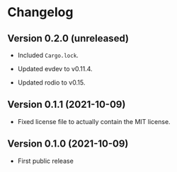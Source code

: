# Changelog


## Version 0.2.0 (unreleased)

- Included `Cargo.lock`.

- Updated evdev to v0.11.4.

- Updated rodio to v0.15.


## Version 0.1.1 (2021-10-09)

- Fixed license file to actually contain the MIT license.


## Version 0.1.0 (2021-10-09)

- First public release
